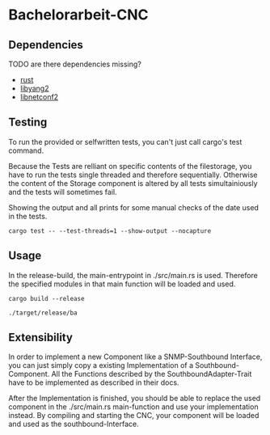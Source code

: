 # Bachelorarbeit-CNC

## Dependencies

TODO are there dependencies missing?

- [rust](https://www.rust-lang.org/tools/install)
- [libyang2](https://github.com/CESNET/libyang)
- [libnetconf2](https://github.com/CESNET/libnetconf2)

## Testing

To run the provided or selfwritten tests, you can't just call cargo's test command.

Because the Tests are relliant on specific contents of the filestorage, you have to run the tests single threaded and therefore sequentially.
Otherwise the content of the Storage component is altered by all tests simultainiously and the tests will sometimes fail.

Showing the output and all prints for some manual checks of the date used in the tests.

```console
cargo test -- --test-threads=1 --show-output --nocapture
```

## Usage

In the release-build, the main-entrypoint in ./src/main.rs is used.
Therefore the specified modules in that main function will be loaded and used.

```console
cargo build --release
```

```console
./target/release/ba
```

## Extensibility

In order to implement a new Component like a SNMP-Southbound Interface, you can just simply copy a existing Implementation of a Southbound-Component.
All the Functions described by the SouthboundAdapter-Trait have to be implemented as described in their docs.

After the Implementation is finished, you should be able to replace the used component in the ./src/main.rs main-function and use your implementation instead.
By compiling and starting the CNC, your component will be loaded and used as the southbound-Interface.
